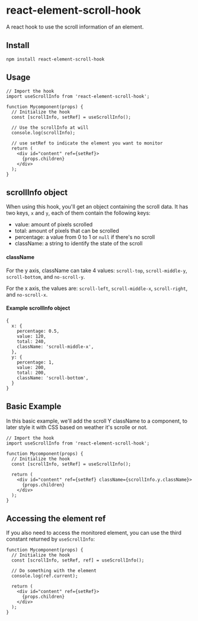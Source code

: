 # react-element-scroll-hook
A react hook to use the scroll information of an element.

## Install
`npm install react-element-scroll-hook`

## Usage
```
// Import the hook
import useScrollInfo from 'react-element-scroll-hook';

function Mycomponent(props) {
  // Initialize the hook
  const [scrollInfo, setRef] = useScrollInfo();

  // Use the scrollInfo at will
  console.log(scrollInfo);

  // use setRef to indicate the element you want to monitor
  return (
    <div id="content" ref={setRef}>
      {props.children}
    </div>
  );
}
```

## scrollInfo object
When using this hook, you'll get an object containing the scroll data. It has two keys, `x` and `y`, each of them contain the following keys:
 * value: amount of pixels scrolled
 * total: amount of pixels that can be scrolled
 * percentage: a value from 0 to 1 or `null` if there's no scroll
 * className: a string to identify the state of the scroll

#### className
For the y axis, className can take 4 values:
`scroll-top`, `scroll-middle-y`, `scroll-bottom`, and `no-scroll-y`.

For the x axis, the values are:
`scroll-left`, `scroll-middle-x`, `scroll-right`, and `no-scroll-x`. 

#### Example scrollInfo object
```
{
  x: {
    percentage: 0.5,
    value: 120,
    total: 240,
    className: 'scroll-middle-x',
  },
  y: {
    percentage: 1,
    value: 200,
    total: 200,
    className: 'scroll-bottom',
  }
}
```

## Basic Example
In this basic example, we'll add the scroll Y className to a component, to later style it with CSS based on weather it's scrolle or not.
```
// Import the hook
import useScrollInfo from 'react-element-scroll-hook';

function Mycomponent(props) {
  // Initialize the hook
  const [scrollInfo, setRef] = useScrollInfo();

  return (
    <div id="content" ref={setRef} className={scrollInfo.y.className}>
      {props.children}
    </div>
  );
}
```

## Accessing the element ref
If you also need to access the monitored element, you can use the third constant returned by `useScrollInfo`:

```
function Mycomponent(props) {
  // Initialize the hook
  const [scrollInfo, setRef, ref] = useScrollInfo();

  // Do something with the element
  console.log(ref.current);

  return (
    <div id="content" ref={setRef}>
      {props.children}
    </div>
  );
}
```
